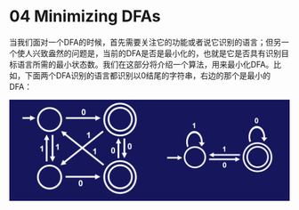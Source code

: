 # 04 Minimizing DFAs

当我们面对一个DFA的时候，首先需要关注它的功能或者说它识别的语言；但另一个使人兴致盎然的问题是，当前的DFA是否是最小化的，也就是它是否具有识别目标语言所需的最小状态数。我们在这部分将介绍一个算法，用来最小化DFA。比如，下面两个DFA识别的语言都识别以0结尾的字符串，右边的那个是最小的DFA：

![image-20200615103146787](04_Minimizing_DFAs.assets/image-20200615103146787.png)



